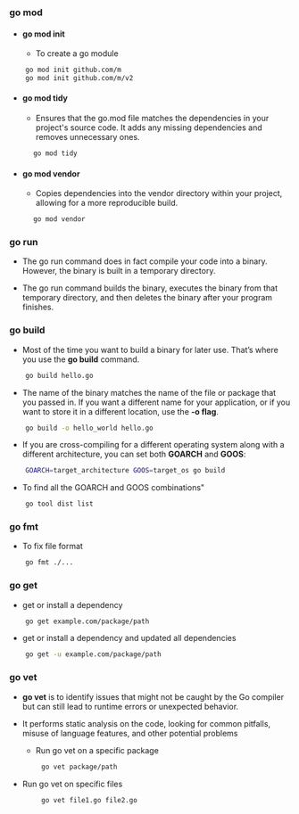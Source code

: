### go mod 

- #### go mod init

  - To create a go module

```sh
    go mod init github.com/m
    go mod init github.com/m/v2
```

- #### go mod tidy

  - Ensures that the go.mod file matches the dependencies in your project's source code. It adds any missing dependencies and removes unnecessary ones.
  
```sh
      go mod tidy
```

- #### go mod vendor

  - Copies dependencies into the vendor directory within your project, allowing for a more reproducible build.
  
```sh
      go mod vendor
```

### go run

- The go run command does in fact compile your code into a binary. However, the binary is built in a temporary directory. 
  
- The go run command builds the binary, executes the binary from that temporary directory, and then deletes the binary after your program finishes.

### go build

- Most of the time you want to build a binary for later use. That’s where you use the **go
build** command.
  
```sh
    go build hello.go
```

- The name of the binary matches the name of the file or package that you passed in. If you want a different name for your application, or if you want to store it in a different location, use the **-o flag**.

```sh
    go build -o hello_world hello.go
```

- If you are cross-compiling for a different operating system along with a different architecture, you can set both **GOARCH** and **GOOS**:

```sh
    GOARCH=target_architecture GOOS=target_os go build
```

- To find all the GOARCH and GOOS combinations"

```sh
    go tool dist list
```


### go fmt

- To fix file format
    
```sh
    go fmt ./...
```

### go get 

- get or install a dependency

```sh
    go get example.com/package/path
```


- get or install a dependency and updated all dependencies

```sh
    go get -u example.com/package/path
```

### go vet 

- **go vet** is to identify issues that might not be caught by the Go compiler but can still lead to runtime errors or unexpected behavior. 

- It performs static analysis on the code, looking for common pitfalls, misuse of language features, and other potential problems

  -  Run go vet on a specific package

```sh
        go vet package/path
```  

  -  Run go vet on specific files
    
```sh
        go vet file1.go file2.go
```  





